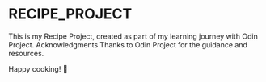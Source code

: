 # RECIPE_PROJECT
This is my Recipe Project, created as part of my learning journey with Odin Project.
Acknowledgments
Thanks to Odin Project for the guidance and resources.

Happy cooking! 🍳
